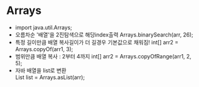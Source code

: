 # Arrays 
- import java.util.Arrays;
- 오름차순 '배열'을 2진탐색으로 해당index출력
  Arrays.binarySearch(arr, 26);
- 특정 길이만큼 배열 복사<span class="evidence">길이가 더 길경우 기본값으로 채워짐!</span>
  int[] arr2 = Arrays.copyOf(arr1, 3);
- 범위만큼 배열 복사 : 2부터 4까지
  int[] arr2 = Arrays.copyOfRange(arr1, 2, 5);
- 자바 배열을 list로 변환  
  List<Integer> list = Arrays.asList(arr);


  
  
